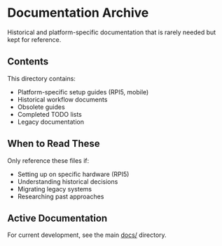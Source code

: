 # Documentation Archive

Historical and platform-specific documentation that is rarely needed but kept for reference.

## Contents

This directory contains:
- Platform-specific setup guides (RPI5, mobile)
- Historical workflow documents
- Obsolete guides
- Completed TODO lists
- Legacy documentation

## When to Read These

Only reference these files if:
- Setting up on specific hardware (RPI5)
- Understanding historical decisions
- Migrating legacy systems
- Researching past approaches

## Active Documentation

For current development, see the main [docs/](../) directory.
